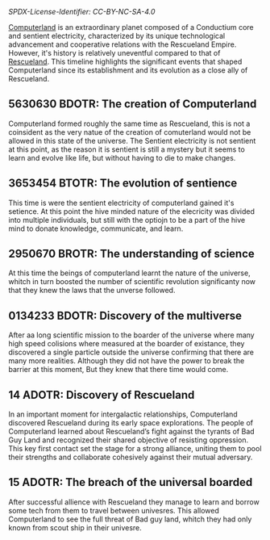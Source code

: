 *SPDX-License-Identifier: CC-BY-NC-SA-4.0*

[Computerland](https://github.com/hermonochy/Rescueland/blob/main/The%20Planet%20File.md#computerland-i) is an extraordinary planet composed of a Conductium core and sentient electricity, characterized by its unique technological advancement and cooperative relations with the Rescueland Empire. However, it's history is relatively uneventful compared to that of [Rescueland](https://github.com/hermonochy/Rescueland/blob/main/The%20Timeline%20of%20Resueland%20History.md). This timeline highlights the significant events that shaped Computerland since its establishment and its evolution as a close ally of Rescueland.

## 5630630 BDOTR: The creation of Computerland

Computerland formed roughly the same time as Rescueland, this is not a coinsident as the very natue of the creation of comuterland would not be allowed in this state of the universe. The Sentient electricity is not sentient at this point, as the reason it is sentient is still a mystery but it seems to learn and evolve like life, but without having to die to make changes.

## 3653454 BTOTR: The evolution of sentience

This time is were the sentient electricity of computerland gained it's setience. At this point the hive minded nature of the elecricity was divided into multiple individuals, but still with the optiojn to be a part of the hive mind to donate knowledge, communicate, and learn.

## 2950670 BROTR: The understanding of science

At this time the beings of computerland learnt the nature of the universe, whitch in turn boosted the number of scientific revolution significanty now that they knew the laws that the unverse followed.

## 0134233 BDOTR: Discovery of the multiverse

After aa long scientific mission to the boarder of the universe where many high speed colisions where measured at the boarder of existance, they discovered a single particle outside the universe confirming that there are many more realities. Although they did not have the power to break the barrier at this moment, But they knew that there time would come.

## 14 ADOTR: Discovery of Rescueland

In an important moment for intergalactic relationships, Computerland discovered Rescueland during its early space explorations. The people of Computerland learned about Rescueland’s fight against the tyrants of Bad Guy Land and recognized their shared objective of resisting oppression. This key first contact set the stage for a strong alliance, uniting them to pool their strengths and collaborate cohesively against their mutual adversary.

## 15 ADOTR: The breach of the universal boarded

After successful allience with Rescueland they manage to learn and borrow some tech from them to travel between univesres. This allowed Computerland to see the full threat of Bad guy land, whitch they had only known from scout ship in their univesre.
